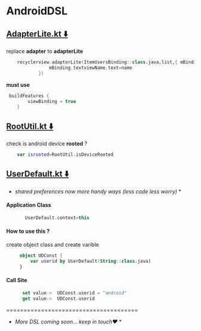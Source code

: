 # AndroidDSL

## [AdapterLite.kt ⬇️](https://github.com/rajumark/AndroidDLS/blob/main/AdapterLite.kt)
replace **adapter** to **adapterLite** 


```kotlin
    recyclerview.adapterLite(ItemUsersBinding::class.java,list,{ mBinding, name, i ->
                mBinding.textviewName.text=name
            })
```
**must use**
```kotlin 
 buildFeatures {
        viewBinding = true
    }
```



## [RootUtil.kt ⬇️](https://github.com/rajumark/AndroidDLS/blob/main/RootUtil.kt)
check is android device **rooted** ?


```kotlin
    var isrooted=RootUtil.isDeviceRooted
```


## [UserDefault.kt ⬇️](https://github.com/rajumark/AndroidDLS/blob/main/UserDefault.kt)
* *shared preferences now more handy ways (less code less worry)* *
 
#### Application Class
 ```kotlin 
        UserDefault.context=this
 ``` 

#### How to use this ?
 create object class and create varible
```kotlin 
     object UDConst {
         var userid by UserDefault(String::class.java)
     }
 ``` 
#### Call Site
```kotlin 
      set value->  UDConst.userid = "android"
      get value->  UDConst.userid
 ``` 

======================================
* *More DSL coming soon... keep in touch❤️* *

